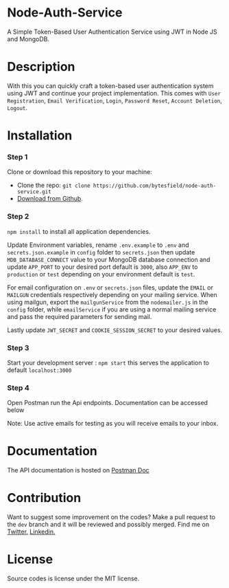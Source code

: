 # Node-Auth-Service

A Simple Token-Based User Authentication Service using JWT in Node JS and MongoDB.

# Description

With this you can quickly craft a token-based user authentication system using JWT and continue your project implementation. This comes with `User Registration`, `Email Verification`, `Login`, `Password Reset`, `Account Deletion`, `Logout`.

# Installation

### Step 1

Clone or download this repository to your machine:

- Clone the repo: `git clone https://github.com/bytesfield/node-auth-service.git`
- [Download from Github](https://github.com/bytesfield/node-auth-service/archive/refs/heads/main.zip).

### Step 2

`npm install` to install all application dependencies.

Update Environment variables, rename `.env.example` to `.env` and `secrets.json.example` in `config` folder to `secrets.json` then update `MDB_DATABASE_CONNECT` value to your MongoDB database connection and update `APP_PORT` to your desired port default is `3000`, also `APP_ENV` to `production` or `test` depending on your environment default is `test`.

For email configuration on `.env` or `secrets.json` files, update the `EMAIL` or `MAILGUN` credentials respectively depending on your mailing service. When using mailgun, export the `mailgunService` from the `nodemailer.js` in the `config` folder, while `emailService` if you are using a normal mailing service and pass the required parameters for sending mail.

Lastly update `JWT_SECRET` and `COOKIE_SESSION_SECRET` to your desired values.

### Step 3

Start your development server : `npm start` this serves the application to default `localhost:3000`

### Step 4

Open Postman run the Api endpoints. Documentation can be accessed below

Note: Use active emails for testing as you will receive emails to your inbox.

# Documentation

The API documentation is hosted on [Postman Doc](https://documenter.getpostman.com/view/10912779/TzRNGAEU)

# Contribution

Want to suggest some improvement on the codes? Make a pull request to the `dev` branch and it will be reviewed and possibly merged.
Find me on
<a href="https://twitter.com/SaintAbrahams/">Twitter.</a>
<a href="https://www.linkedin.com/in/abraham-udele-246003130/">Linkedin.</a>

# License

Source codes is license under the MIT license.
